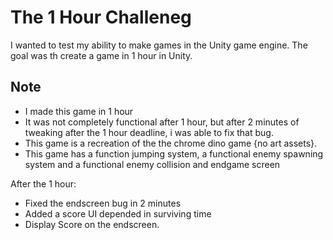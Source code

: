 
# The 1 Hour Challeneg

I wanted to test my ability to make games in the Unity game engine. The goal was th create a game in 1 hour in Unity.


## Note
- I made this game in 1 hour
- It was not completely functional after 1 hour, but after 2 minutes of tweaking after the 1 hour deadline, i was able to fix that bug.
- This game is a recreation of the the chrome dino game {no art assets}. 
- This game has a function jumping system, a functional enemy spawning system and a functional enemy collision and endgame screen

After the 1 hour:

- Fixed the endscreen bug in 2 minutes
- Added a score UI depended in surviving time
- Display Score on the endscreen.
